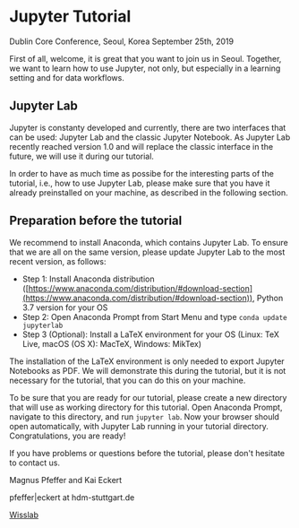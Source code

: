 # Jupyter Tutorial

Dublin Core Conference, Seoul, Korea
September 25th, 2019


First of all, welcome, it is great that you want to join us in Seoul. Together, we want to learn how to use Jupyter, not only, but especially in a learning setting and for data workflows.

## Jupyter Lab

Jupyter is constanty developed and currently, there are two interfaces that can be used: Jupyter Lab and the classic Jupyter Notebook. As Jupyter Lab recently reached version 1.0 and will replace the classic interface in the future, we will use it during our tutorial.

In order to have as much time as possibe for the interesting parts of the tutorial, i.e., how to use Jupyter Lab, please make sure that you have it already preinstalled on your machine, as described in the following section.

## Preparation before the tutorial

We recommend to install Anaconda, which contains Jupyter Lab. To ensure that we are all on the same version, please update Jupyter Lab to the most recent version, as follows:

- Step 1: Install Anaconda distribution ([https://www.anaconda.com/distribution/#download-section](https://www.anaconda.com/distribution/#download-section)), Python 3.7 version for your OS
- Step 2: Open Anaconda Prompt from Start Menu and type ```conda update jupyterlab```
- Step 3 (Optional): Install a LaTeX environment for your OS (Linux: TeX Live, macOS (OS X): MacTeX, Windows: MikTex)

The installation of the LaTeX environment is only needed to export Jupyter Notebooks as PDF. We will demonstrate this during the tutorial, but it is not necessary for the tutorial, that you can do this on your machine.

To be sure that you are ready for our tutorial, please create a new directory that will use as working directory for this tutorial. Open Anaconda Prompt, navigate to this directory, and run ```jupyter lab```. Now your browser should open automatically, with Jupyter Lab running in your tutorial directory. Congratulations, you are ready!

If you have problems or questions before the tutorial, please don't hesitate to contact us.

Magnus Pfeffer and Kai Eckert

pfeffer|eckert at hdm-stuttgart.de

[Wisslab](http://wisslab.org)